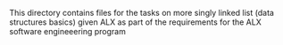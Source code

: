This directory contains files for the tasks on more singly linked list (data structures basics) given ALX as part of the requirements for the ALX software engineeering program
